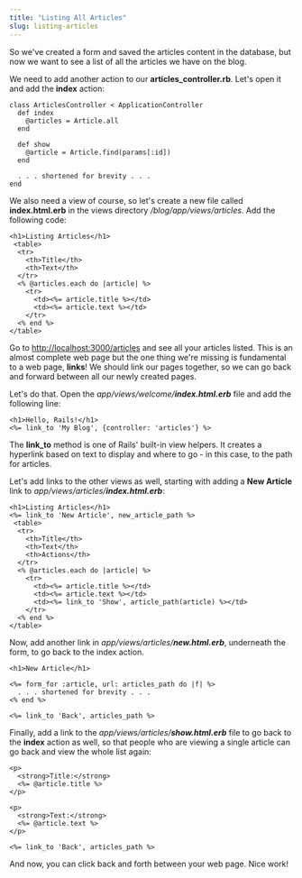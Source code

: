 ```yaml
---
title: "Listing All Articles"
slug: listing-articles
---     
```


So we've created a form and saved the articles content in the database, but now we want to see a list of all the articles we have on the blog. 

We need to add another action to our **articles_controller.rb**. Let's open it and add the **index** action:

```
class ArticlesController < ApplicationController
  def index
    @articles = Article.all
  end
  
  def show
    @article = Article.find(params[:id])
  end
  
  . . . shortened for brevity . . .
end
```

We also need a view of course, so let's create a new file called **index.html.erb** in the views directory */blog/app/views/articles*. Add the following code:

```
<h1>Listing Articles</h1>
 <table>
  <tr>
    <th>Title</th>
    <th>Text</th>
  </tr>
  <% @articles.each do |article| %>
    <tr>
      <td><%= article.title %></td>
      <td><%= article.text %></td>
    </tr>
  <% end %>
</table>
```

Go to [http://localhost:3000/articles](http://localhost:3000/articles) and see all your articles listed. This is an almost complete web page but the one thing we're missing is fundamental to a web page, **links**! We should link our pages together, so we can go back and forward between all our newly created pages.

Let's do that. Open the *app/views/welcome/**index.html.erb*** file and add the following line:

```
<h1>Hello, Rails!</h1>
<%= link_to 'My Blog', {controller: 'articles'} %>
```

The **link_to** method is one of Rails' built-in view helpers. It creates a hyperlink based on text to display and where to go - in this case, to the path for articles.

Let's add links to the other views as well, starting with adding a **New Article** link to *app/views/articles/__index.html.erb__*:

```
<h1>Listing Articles</h1>
<%= link_to 'New Article', new_article_path %>
 <table>
  <tr>
    <th>Title</th>
    <th>Text</th>
    <th>Actions</th>
  </tr>
  <% @articles.each do |article| %>
    <tr>
      <td><%= article.title %></td>
      <td><%= article.text %></td>
      <td><%= link_to 'Show', article_path(article) %></td>
    </tr>
  <% end %>
</table>
```

Now, add another link in *app/views/articles/__new.html.erb__*, underneath the form, to go back to the index action.

```
<h1>New Article</h1>

<%= form_for :article, url: articles_path do |f| %>
  . . . shortened for brevity . . .
<% end %>

<%= link_to 'Back', articles_path %>
```

Finally, add a link to the *app/views/articles/__show.html.erb__* file to go back to the **index** action as well, so that people who are viewing a single article can go back and view the whole list again:

```
<p>
  <strong>Title:</strong>
  <%= @article.title %>
</p>
 
<p>
  <strong>Text:</strong>
  <%= @article.text %>
</p>

<%= link_to 'Back', articles_path %>
```

And now, you can click back and forth between your web page. Nice work!
